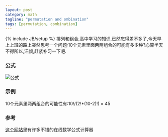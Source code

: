 ```yaml
---
layout: post
category: math
tagline: "permutation and ombination"
tags: [permutation, combination]
---
```

{% include JB/setup %}
排列和组合,高中学习的知识,已然忘得差不多了,今天早上上班的路上突然思考一个问题:10个元素里面两两组合的可能有多少种?心算半天不得所以,汗颜,赶紧补习一下吧.

### 公式
![公式](http://s.rogantian.com/img/permutation-ombination.jpg)

### 示例
10个元素里两两组合的可能性有:10!/(2!*(10-2)!) = 45

### 参考
[这个网站](http://zh.numberempire.com/combinatorialcalculator.php)里有许多不错的在线数学公式计算器

